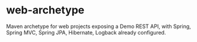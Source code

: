 web-archetype
=============

Maven archetype for web projects exposing a Demo REST API, with Spring, Spring MVC, Spring JPA, Hibernate, Logback already configured.
